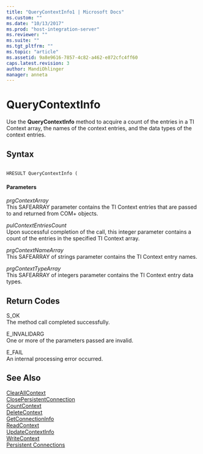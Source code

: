 ```yaml
---
title: "QueryContextInfo1 | Microsoft Docs"
ms.custom: ""
ms.date: "10/13/2017"
ms.prod: "host-integration-server"
ms.reviewer: ""
ms.suite: ""
ms.tgt_pltfrm: ""
ms.topic: "article"
ms.assetid: 9a8e9616-7857-4c82-a462-e872cfc4ff60
caps.latest.revision: 3
author: MandiOhlinger
manager: anneta
---
```

# QueryContextInfo
Use the **QueryContextInfo** method to acquire a count of the entries in a TI Context array, the names of the context entries, and the data types of the context entries.  
  
## Syntax  
  
```  
  
HRESULT QueryContextInfo (  
```  
  
#### Parameters  
 *prgContextArray*  
 This SAFEARRAY parameter contains the TI Context entries that are passed to and returned from COM+ objects.  
  
 *pulContextEntriesCount*  
 Upon successful completion of the call, this integer parameter contains a count of the entries in the specified TI Context array.  
  
 *prgContextNameArray*  
 This SAFEARRAY of strings parameter contains the TI Context entry names.  
  
 *prgContextTypeArray*  
 This SAFEARRAY of integers parameter contains the TI Context entry data types.  
  
## Return Codes  
 S_OK  
 The method call completed successfully.  
  
 E_INVALIDARG  
 One or more of the parameters passed are invalid.  
  
 E_FAIL  
 An internal processing error occurred.  
  
## See Also  
 [ClearAllContext](../core/clearallcontext.md)   
 [ClosePersistentConnection](../core/closepersistentconnection.md)   
 [CountContext](../core/countcontext.md)   
 [DeleteContext](../core/deletecontext.md)   
 [GetConnectionInfo](../core/getconnectioninfo.md)   
 [ReadContext](../core/readcontext.md)   
 [UpdateContextInfo](../core/updatecontextinfo.md)   
 [WriteContext](../core/writecontext.md)   
 [Persistent Connections](../Topic/Persistent%20Connections1.md)